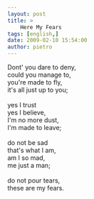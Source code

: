 ```yaml
---
layout: post
title: >
    Here My Fears
tags: [english,]
date: 2009-02-10 15:54:00
author: pietro
---
```

Dont' you dare to deny,<br/>could you manage to,<br/>you're made to fly,<br/>it's all just up to you;<br/><br/>yes I trust<br/>yes I believe,<br/>I'm no more dust,<br/>I'm made to leave;<br/><br/>do not be sad<br/>that's what I am,<br/>am I so mad,<br/>me just a man;<br/><br/>do not pour tears,<br/>these are my fears.
